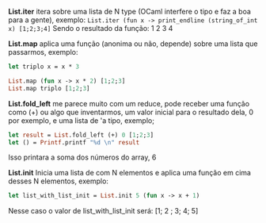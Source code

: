 **List.iter** itera sobre uma lista de N type (OCaml interfere o tipo e faz a boa para a gente), exemplo:
`List.iter (fun x -> print_endline (string_of_int x) [1;2;3;4]`
Sendo o resultado da função:
1
2
3
4

**List.map** aplica uma função (anonima ou não, depende) sobre uma lista que passarmos, exemplo:
```ocaml
let triplo x = x * 3

List.map (fun x -> x * 2) [1;2;3]
List.map triplo [1;2;3]
```


**List.fold_left** me parece muito com um reduce, pode receber uma função como (+) ou algo que inventarmos, um valor inicial para o resultado dela, 0 por exemplo, e uma lista de 'a tipo, exemplo;
```ocaml
let result = List.fold_left (+) 0 [1;2;3]
let () = Printf.printf "%d \n" result
```
Isso printara a soma dos números do array, 6

**List.init** Inicia uma lista de com N elementos e aplica uma função em cima desses N elementos, exemplo:
```ocaml
let list_with_list_init = List.init 5 (fun x -> x + 1)
```
Nesse caso o valor de list_with_list_init será: [1; 2 ; 3; 4; 5]

